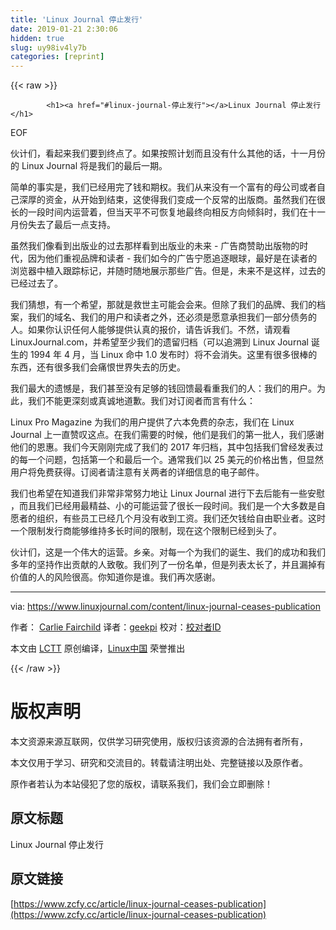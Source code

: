 ```yaml
---
title: 'Linux Journal 停止发行' 
date: 2019-01-21 2:30:06
hidden: true
slug: uy98iv4ly7b
categories: [reprint]
---
```


{{< raw >}}

            <h1><a href="#linux-journal-停止发行"></a>Linux Journal 停止发行</h1>
<p>EOF</p>
<p>伙计们，看起来我们要到终点了。如果按照计划而且没有什么其他的话，十一月份的 Linux Journal 将是我们的最后一期。</p>
<p>简单的事实是，我们已经用完了钱和期权。我们从来没有一个富有的母公司或者自己深厚的资金，从开始到结束，这使得我们变成一个反常的出版商。虽然我们在很长的一段时间内运营着，但当天平不可恢复地最终向相反方向倾斜时，我们在十一月份失去了最后一点支持。</p>
<p>虽然我们像看到出版业的过去那样看到出版业的未来 - 广告商赞助出版物的时代，因为他们重视品牌和读者 - 我们如今的广告宁愿追逐眼球，最好是在读者的浏览器中植入跟踪标记，并随时随地展示那些广告。但是，未来不是这样，过去的已经过去了。</p>
<p>我们猜想，有一个希望，那就是救世主可能会会来。但除了我们的品牌、我们的档案，我们的域名、我们的用户和读者之外，还必须是愿意承担我们一部分债务的人。如果你认识任何人能够提供认真的报价，请告诉我们。不然，请观看 LinuxJournal.com，并希望至少我们的遗留归档（可以追溯到 Linux Journal 诞生的 1994 年 4 月，当 Linux 命中 1.0 发布时）将不会消失。这里有很多很棒的东西，还有很多我们会痛恨世界失去的历史。</p>
<p>我们最大的遗憾是，我们甚至没有足够的钱回馈最看重我们的人：我们的用户。为此，我们不能更深刻或真诚地道歉。我们对订阅者而言有什么：</p>
<p>Linux Pro Magazine 为我们的用户提供了六本免费的杂志，我们在 Linux Journal 上一直赞叹这点。在我们需要的时候，他们是我们的第一批人，我们感谢他们的恩惠。我们今天刚刚完成了我们的 2017 年归档，其中包括我们曾经发表过的每一个问题，包括第一个和最后一个。通常我们以 25 美元的价格出售，但显然用户将免费获得。订阅者请注意有关两者的详细信息的电子邮件。</p>
<p>我们也希望在知道我们非常非常努力地让 Linux Journal 进行下去后能有一些安慰 ，而且我们已经用最精益、小的可能运营了很长一段时间。我们是一个大多数是自愿者的组织，有些员工已经几个月没有收到工资。我们还欠钱给自由职业者。这时一个限制发行商能够维持多长时间的限制，现在这个限制已经到头了。</p>
<p>伙计们，这是一个伟大的运营。乡亲。对每一个为我们的诞生、我们的成功和我们多年的坚持作出贡献的人致敬。我们列了一份名单，但是列表太长了，并且漏掉有价值的人的风险很高。你知道你是谁。我们再次感谢。</p>
<hr>
<p>via: <a href="https://www.linuxjournal.com/content/linux-journal-ceases-publication">https://www.linuxjournal.com/content/linux-journal-ceases-publication</a></p>
<p>作者： <a href="https://www.linuxjournal.com/users/carlie-fairchild">Carlie Fairchild</a> 译者：<a href="https://github.com/geekpi">geekpi</a> 校对：<a href="https://github.com/%E6%A0%A1%E5%AF%B9%E8%80%85ID">校对者ID</a></p>
<p>本文由 <a href="https://github.com/LCTT/TranslateProject">LCTT</a> 原创编译，<a href="https://linux.cn/">Linux中国</a> 荣誉推出</p>

          
{{< /raw >}}

# 版权声明
本文资源来源互联网，仅供学习研究使用，版权归该资源的合法拥有者所有，

本文仅用于学习、研究和交流目的。转载请注明出处、完整链接以及原作者。

原作者若认为本站侵犯了您的版权，请联系我们，我们会立即删除！

## 原文标题
Linux Journal 停止发行

## 原文链接
[https://www.zcfy.cc/article/linux-journal-ceases-publication](https://www.zcfy.cc/article/linux-journal-ceases-publication)


